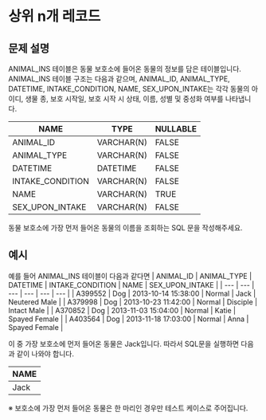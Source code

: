 # 상위 n개 레코드

## 문제 설명
ANIMAL_INS 테이블은 동물 보호소에 들어온 동물의 정보를 담은 테이블입니다. ANIMAL_INS 테이블 구조는 다음과 같으며, ANIMAL_ID, ANIMAL_TYPE, DATETIME, INTAKE_CONDITION, NAME, SEX_UPON_INTAKE는 각각 동물의 아이디, 생물 종, 보호 시작일, 보호 시작 시 상태, 이름, 성별 및 중성화 여부를 나타냅니다.

| NAME| TYPE | NULLABLE |
| --- | --- | --- | 
| ANIMAL_ID | VARCHAR(N) | FALSE | 
| ANIMAL_TYPE | VARCHAR(N) | FALSE | 
| DATETIME | DATETIME | FALSE | 
| INTAKE_CONDITION | VARCHAR(N) | FALSE | 
| NAME | VARCHAR(N) | TRUE | 
| SEX_UPON_INTAKE | VARCHAR(N) | FALSE | 

동물 보호소에 가장 먼저 들어온 동물의 이름을 조회하는 SQL 문을 작성해주세요.

## 예시
예를 들어 ANIMAL_INS 테이블이 다음과 같다면
| ANIMAL_ID | ANIMAL_TYPE | DATETIME | INTAKE_CONDITION | NAME | SEX_UPON_INTAKE | 
| --- | --- | --- | --- | --- | --- | 
| A399552 | Dog | 2013-10-14 15:38:00 | Normal | Jack | Neutered Male | 
| A379998 | Dog | 2013-10-23 11:42:00	 | Normal | Disciple	 | Intact Male | 
| A370852 | Dog | 2013-11-03 15:04:00	 | Normal	 | Katie | Spayed Female | 
| A403564 | Dog | 2013-11-18 17:03:00	 | Normal	 | Anna | Spayed Female | 

이 중 가장 보호소에 먼저 들어온 동물은 Jack입니다. 따라서 SQL문을 실행하면 다음과 같이 나와야 합니다.

| NAME | 
| --- | 
| Jack | 

※ 보호소에 가장 먼저 들어온 동물은 한 마리인 경우만 테스트 케이스로 주어집니다.